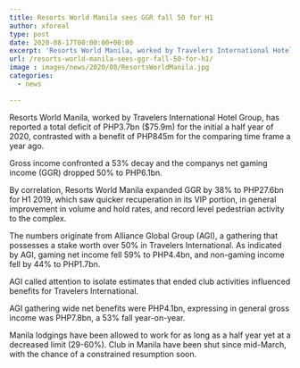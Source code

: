 ```yaml
---
title: Resorts World Manila sees GGR fall 50 for H1
author: xforeal 
type: post
date: 2020-08-17T00:00:00+00:00
excerpt: 'Resorts World Manila, worked by Travelers International Hotel Group, has reported a total deficit of PHP3 '
url: /resorts-world-manila-sees-ggr-fall-50-for-h1/
image : images/news/2020/08/ResortsWorldManila.jpg
categories:
  - news

---
```

Resorts World Manila, worked by Travelers International Hotel Group, has reported a total deficit of PHP3.7bn ($75.9m) for the initial a half year of 2020, contrasted with a benefit of PHP845m for the comparing time frame a year ago. 

Gross income confronted a 53&percnt; decay and the companys net gaming income (GGR) dropped 50&percnt; to PHP6.1bn. 

By correlation, Resorts World Manila expanded GGR by 38&percnt; to PHP27.6bn for H1 2019, which saw quicker recuperation in its VIP portion, in general improvement in volume and hold rates, and record level pedestrian activity to the complex. 

The numbers originate from Alliance Global Group (AGI), a gathering that possesses a stake worth over 50&percnt; in Travelers International. As indicated by AGI, gaming net income fell 59&percnt; to PHP4.4bn, and non-gaming income fell by 44&percnt; to PHP1.7bn. 

AGI called attention to isolate estimates that ended club activities influenced benefits for Travelers International. 

AGI gathering wide net benefits were PHP4.1bn, expressing in general gross income was PHP7.8bn, a 53&percnt; fall year-on-year. 

Manila lodgings have been allowed to work for as long as a half year yet at a decreased limit (29-60&percnt;). Club in Manila have been shut since mid-March, with the chance of a constrained resumption soon.